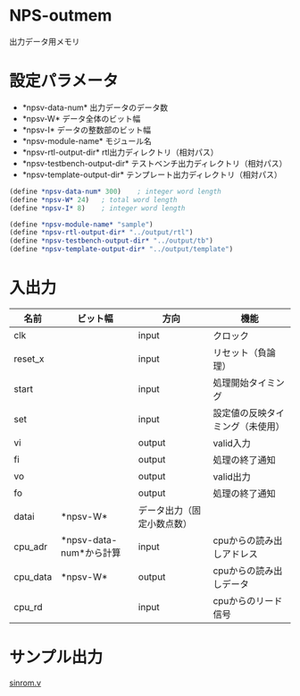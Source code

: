 # NPS-outmem
出力データ用メモリ

# 設定パラメータ

- \*npsv-data-num\* 出力データのデータ数
- \*npsv-W\* データ全体のビット幅
- \*npsv-I\* データの整数部のビット幅
- \*npsv-module-name\* モジュール名
- \*npsv-rtl-output-dir\* rtl出力ディレクトリ（相対パス）
- \*npsv-testbench-output-dir\* テストベンチ出力ディレクトリ（相対パス）
- \*npsv-template-output-dir\* テンプレート出力ディレクトリ（相対パス）


```scheme
(define *npsv-data-num* 300)    ; integer word length
(define *npsv-W* 24)   ; total word length
(define *npsv-I* 8)    ; integer word length

(define *npsv-module-name* "sample")
(define *npsv-rtl-output-dir* "../output/rtl")
(define *npsv-testbench-output-dir* "../output/tb")
(define *npsv-template-output-dir* "../output/template")
```


# 入出力
| 名前 | ビット幅 | 方向 | 機能 |
| ------------- | -------------| ----- |---- | 
|clk||input|クロック|
|reset_x||input|リセット（負論理）|
|start||input|処理開始タイミング|
|set||input|設定値の反映タイミング（未使用）|
|vi||output|valid入力|
|fi||output|処理の終了通知|
|vo||output|valid出力|
|fo||output|処理の終了通知|
|datai|\*npsv-W\*|データ出力（固定小数点数）|
|cpu_adr|\*npsv-data-num\*から計算|input|cpuからの読み出しアドレス|
|cpu_data|\*npsv-W\*|output|cpuからの読み出しデータ|
|cpu_rd||input|cpuからのリード信号|

# サンプル出力

[sinrom.v](https://github.com/natsutan/nromgen/blob/master/output/rtl/sinrom.v "sinrom.v")






